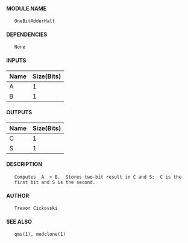#### MODULE NAME
       OneBitAdderHalf

#### DEPENDENCIES
       None

#### INPUTS
Name | Size(Bits)
-----|------------
A   |     1      
B   |     1      

#### OUTPUTS
Name | Size(Bits)
-----|------------
C  |     1      
S   |     1      

#### DESCRIPTION
       Computes  A  + B.  Stores two-bit result in C and S;  C is the
       first bit and S is the second.

#### AUTHOR
       Trevor Cickovski

#### SEE ALSO
       qms(1), modclone(1)
